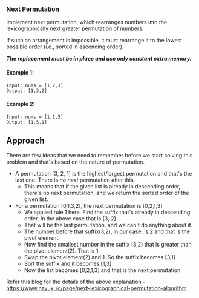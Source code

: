 ### Next Permutation

Implement next permutation, which rearranges numbers into the lexicographically next greater permutation of numbers.

If such an arrangement is impossible, it must rearrange it to the lowest possible order (i.e., sorted in ascending order).

**_The replacement must be in place and use only constant extra memory._**

#### Example 1:

	Input: nums = [1,2,3]
	Output: [1,3,2]

#### Example 2:

	Input: nums = [1,1,5]
	Output: [1,5,1]

## Approach
There are few ideas that we need to remember before we start solving this problem and that's based on the nature of permutation.

- A permutation [3, 2, 1] is the highest/largest permutation and that's the last one. There is *no next* permutation after this.
  - This means that if the given list is already in descending order, there's no next permutation, and we return the sorted order of the given list.
- For a permutation [0,1,3,2], the next permutation is [0,2,1,3]
  - We applied rule 1 here. Find the suffix that's already in descending order. In the above case that is [3, 2]
  - That will be the last permutation, and we can't do anything about it.
  - The number before that suffix(3,2), in our case, is 2 and that is the pivot element.
  - Now find the smallest number in the suffix (3,2) that is greater than the pivot element(2). That is 1.
  - Swap the pivot element(2) and 1. So the suffix becomes [3,1]
  - Sort the suffix and it becomes [1,3]
  - Now the list becomes [0,2,1,3] and that is the next permutation.

Refer this blog for the details of the above explanation - https://www.nayuki.io/page/next-lexicographical-permutation-algorithm
